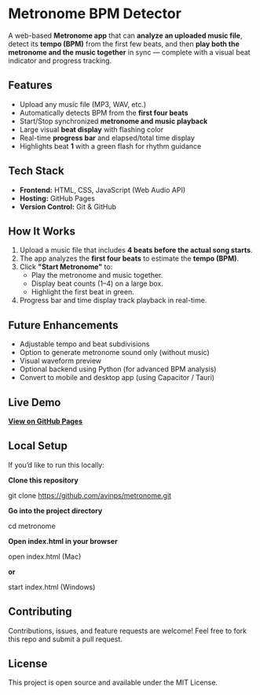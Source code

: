 # Metronome BPM Detector

A web-based **Metronome app** that can **analyze an uploaded music file**, detect its **tempo (BPM)** from the first few beats, and then **play both the metronome and the music together** in sync — complete with a visual beat indicator and progress tracking.

## Features

- Upload any music file (MP3, WAV, etc.)
- Automatically detects BPM from the **first four beats**
- Start/Stop synchronized **metronome and music playback**
- Large visual **beat display** with flashing color
- Real-time **progress bar** and elapsed/total time display
- Highlights beat **1** with a green flash for rhythm guidance

## Tech Stack

- **Frontend:** HTML, CSS, JavaScript (Web Audio API)
- **Hosting:** GitHub Pages
- **Version Control:** Git & GitHub

## How It Works

1. Upload a music file that includes **4 beats before the actual song starts**.
2. The app analyzes the **first four beats** to estimate the **tempo (BPM)**.
3. Click **"Start Metronome"** to:
   - Play the metronome and music together.
   - Display beat counts (1–4) on a large box.
   - Highlight the first beat in green.
4. Progress bar and time display track playback in real-time.

## Future Enhancements

- Adjustable tempo and beat subdivisions  
- Option to generate metronome sound only (without music)  
- Visual waveform preview  
- Optional backend using Python (for advanced BPM analysis)  
- Convert to mobile and desktop app (using Capacitor / Tauri)

## Live Demo

**[View on GitHub Pages](https://avinps.github.io/metronome/)**

## Local Setup

If you’d like to run this locally:

**Clone this repository**

git clone https://github.com/avinps/metronome.git

**Go into the project directory**

cd metronome

**Open index.html in your browser**

open index.html   (Mac)

**or**

start index.html  (Windows)

## Contributing

Contributions, issues, and feature requests are welcome!
Feel free to fork this repo and submit a pull request.

## License

This project is open source and available under the MIT License.

